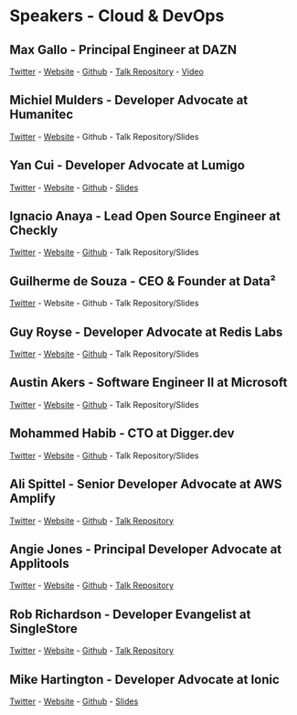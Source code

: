 # Speakers - Cloud & DevOps

## Max Gallo - Principal Engineer at DAZN
[Twitter](https://twitter.com/_maxgallo) - [Website](https://maxgallo.io/) - [Github](https://github.com/maxgallo) - [Talk Repository](https://github.com/maxgallo/talk-micro-frontends-migration) - [Video](https://youtu.be/_ItJEmozpQI?t=2386)


## Michiel Mulders - Developer Advocate at Humanitec
[Twitter](https://twitter.com/michiel_mulders) - [Website](https://www.linkedin.com/in/michiel-mulders-013771151/) - Github - Talk Repository/Slides


## Yan Cui - Developer Advocate at Lumigo
[Twitter](https://twitter.com/theburningmonk) - [Website](https://theburningmonk.com/) - [Github](https://github.com/theburningmonk) - [Slides](https://www.slideshare.net/theburningmonk/build-social-network-in-4-weeks-239089631)


## Ignacio Anaya - Lead Open Source Engineer at Checkly
[Twitter](https://twitter.com/ianaya89) - [Website](https://ianaya89.dev/) - [Github](https://github.com/ianaya89) - Talk Repository/Slides


## Guilherme de Souza - CEO & Founder at Data²
[Twitter](https://twitter.com/_Gui_Souza) - Website - Github - Talk Repository/Slides


## Guy Royse - Developer Advocate at Redis Labs
[Twitter](https://twitter.com/guyroyse) - [Website](http://guyroyse.com/) - [Github](https://github.com/guyroyse) - Talk Repository/Slides


## Austin Akers - Software Engineer II at Microsoft
[Twitter](https://twitter.com/tweetmonster999) - [Website](https://austinakers.com/) - [Github](https://github.com/BboyAkers) - Talk Repository/Slides


## Mohammed Habib - CTO at Digger.dev
[Twitter](https://twitter.com/_motatoes_) - [Website](https://digger.dev/) - [Github](https://github.com/motatoes) - Talk Repository/Slides


## Ali Spittel - Senior Developer Advocate at AWS Amplify
[Twitter](https://twitter.com/ASpittel) - [Website](https://alispit.tel/) - [Github](https://github.com/aspittel) - [Talk Repository](https://github.com/aspittel/video-course-platform)


## Angie Jones - Principal Developer Advocate at Applitools
[Twitter](https://twitter.com/techgirl1908) - [Website](https://angiejones.tech/) - [Github](https://github.com/angiejones/) - [Talk Repository](https://github.com/angiejones/automation-bookstore)


## Rob Richardson - Developer Evangelist at SingleStore
[Twitter](https://twitter.com/rob_rich) - [Website](https://robrich.org/) - [Github](https://github.com/robrich/) - [Talk Repository](https://github.com/robrich/create-robust-deployments-for-spa-and-api)


## Mike Hartington - Developer Advocate at Ionic
[Twitter](https://twitter.com/mhartington) - [Website](https://mhartington.io/) - [Github](https://github.com/mhartington) - [Slides](https://mhartington.io/rethinking-cross-platform/)

